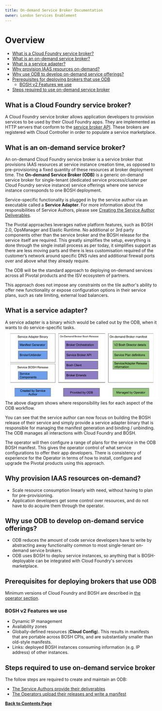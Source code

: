 ```yaml
---
title: On-demand Service Broker Documentation
owner: London Services Enablement
---
```


# Overview

- [What is a Cloud Foundry service broker?](#what-is-a-cloud-foundry-service-broker)
- [What is an on-demand service broker?](#what-is-an-on-demand-service-broker)
- [What is a service adapter?](#what-is-a-service-adapter)
- [Why provision IAAS resources on-demand?](#why-provision-iaas-resources-on-demand)
- [Why use ODB to develop on-demand service offerings?](#why-use-odb-to-develop-on-demand-service-offerings)
- [Prerequisites for deploying brokers that use ODB](#prerequisites-for-deploying-brokers-that-use-odb)
  - [BOSH v2 Features we use](#bosh-v2-features-we-use)
- [Steps required to use on-demand service broker](#steps-required-to-use-on-demand-service-broker)

<a id="what-is-a-cloud-foundry-service-broker"></a>
## What is a Cloud Foundry service broker?
A Cloud Foundry service broker allows application developers to provision services to be used by their Cloud Foundry apps. They are implemented as HTTP servers that conform to the [service broker API](http://docs.cloudfoundry.org/services/api.html). These brokers are registered with Cloud Controller in order to populate a service marketplace.

<a id="what-is-an-on-demand-service-broker"></a>
## What is an on-demand service broker?
An on-demand Cloud Foundry service broker is a service broker that provisions IAAS resources at service instance creation time, as opposed to pre-provisioning a fixed quantity of these resources at broker deployment time. The **On-demand Service Broker (ODB)** is a generic on-demand service broker for single-tenant (dedicated service process/cluster per Cloud Foundry service instance) service offerings where one service instance corresponds to one BOSH deployment.

Service-specific functionality is plugged in by the service author via an executable called a **Service Adapter**. For more information about the responsibilities of Service Authors, please see [Creating the Service Author Deliverables](creating.html).

The Pivotal approaches leverages native platform features, such as BOSH 2.0, OpsManager and Elastic Runtime. No additional or 3rd party components other than the service broker and the BOSH release for the service itself are required. This greatly simplifies the setup, everything is done through the single install process as per today, it simplifies support as there are less moving parts and there is less customisation required of the customer’s network around specific DNS rules and additional firewall ports over and above what they already require.

The ODB will be the standard approach to deploying on-demand services across all Pivotal products and the ISV ecosystem of partners.

This approach does not impose any constraints on the tile author's ability to offer new functionality or expose configuration options in their service plans, such as rate limiting, external load balancers.

<a id="what-is-a-service-adapter"></a>
## What is a service adapter?
A service adapter is a binary which would be called out by the ODB, when it wants to do service-specific tasks.
![responsibility-diagram](img/responsibility-diagram.png)
The above diagram shows where responsibility lies for each aspect of the ODB workflow.

You can see that the service author can now focus on building the BOSH release of their service and simply provide a service adapter binary that is responsible for managing the manifest generation and binding / unbinding. The ODB manages all interactions with Cloud Foundry and BOSH.

The operator will then configure a range of plans for the service in the ODB BOSH manifest. This gives the operator control of what service configurations to offer their app developers. There is consistency of experience for the Operator in terms of how to install, configure and upgrade the Pivotal products using this approach.


<a id="why-provision-iaas-resources-on-demand"></a>
## Why provision IAAS resources on-demand?
* Scale resource consumption linearly with need, without having to plan for pre-provisioning.
* Application developers get some control over resources, and do not have to do acquire them through the operator.

<a id="why-use-odb-to-develop-on-demand-service-offerings"></a>
## Why use ODB to develop on-demand service offerings?
* ODB reduces the amount of code service developers have to write by abstracting away functionality common to most single-tenant on-demand service brokers.
* ODB uses BOSH to deploy service instances, so anything that is BOSH-deployable can be integrated with Cloud Foundry's services marketplace.

<a id="prerequisites-for-deploying-brokers-that-use-odb"></a>
## Prerequisites for deploying brokers that use ODB
Minimum versions of Cloud Foundry and BOSH are described in [the operator section](operating.html#configure-bosh).

<a id="bosh-v2-features-we-use"></a>
### BOSH v2 Features we use
* Dynamic IP management
* Availability zones
* Globally-defined resources (**Cloud Config**). This results in manifests that are portable across BOSH CPIs, and are substantially smaller than old-style manifests.
* Links: deployed BOSH instances consuming information (e.g. IP address) of other instances.

<a id="steps-required-to-use-on-demand-service-broker"></a>
## Steps required to use on-demand service broker

The follow steps are required to create and maintain an ODB:

* [The Service Authors provide their deliverables](creating.html)
* [The Operators upload their releases and write a manifest](operating.html)

**[Back to Contents Page](index.html)**
